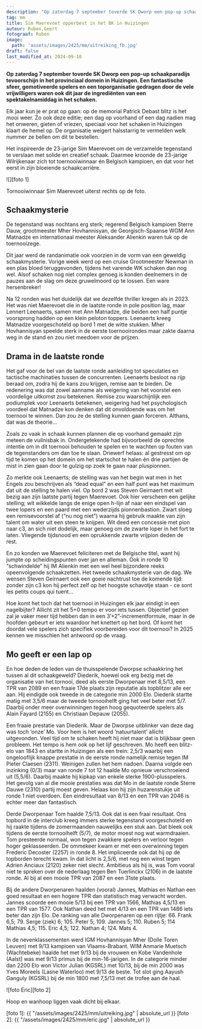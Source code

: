 ```yaml
---
description: "Op zaterdag 7 september toverde SK Dworp een pop-up schaakparadijs tevoorschijn in het provinciaal domein in Huizingen."
tag: mm
title: Sim Maerevoet opperbest in het BK in Huizingen
auteur: Ruben,Geert
fotograaf: Ruben
image:
  path: 'assets/images/2425/mm/uitreiking_fb.jpg'
draft: false
last_modified_at: 2024-09-10
---
```

**Op zaterdag 7 september toverde SK Dworp een pop-up schaakparadijs tevoorschijn in het provinciaal domein in Huizingen. Een fantastische sfeer, gemotiveerde spelers en een toporganisatie gedragen door de vele vrijwilligers waren ook dit jaar de ingrediënten van een spektakelnamiddag in het schaken.**<!--more-->

Elk jaar kun je er prat op gaan: op de memorial Patrick Debast blitz is het mooi weer. Zo ook deze editie; een dag op voorhand of een dag nadien mag het onweren, gieten of vriezen, speciaal voor het schaken in Huizingen klaart de hemel op. De organisatie weigert halsstarrig te vermelden welk nummer ze bellen om dit te bestellen.

Het inspireerde de 23-jarige Sim Maerevoet om de verzamelde tegenstand te verslaan met solide en creatief schaak. Daarmee kroonde de 23-jarige Wilrijkenaar zich tot toernooiwinnaar én Belgisch kampioen, en dat voor het eerst in zijn bloeiende schaakcarrière.

![][foto 1]

Tornooiwinnaar Sim Maerevoet uiterst rechts op de foto.

## Schaakmysterie

De tegenstand was nochtans erg sterk; regerend Belgisch kampioen Sterre Dauw, grootmeester Mher Hovhannisyan,  de Georgisch-Spaanse WGM Ann Matnadze en internationaal meester Aleksander Alienkin waren tuk op de toernooizege.

Dit jaar werd de randanimatie ook voorzien in de vorm van een geweldig schaakmysterie. Vorige week werd op een cruise Grootmeester Newman in een plas bloed teruggevonden, tijdens het varende WK schaken dan nog wel. Alsof schaken nog niet complex genoeg is konden deelnemers in de pauzes aan de slag om deze gruwelmoord op te lossen. Een ware hersenbreker!

Na 12 ronden was het duidelijk dat we dezelfde thriller kregen als in 2023. Het was niet Maerevoet die in de laatste ronde in pole position lag, maar Lennert Leenaerts, samen met Ann Matnadze, die beiden een half puntje voorsprong hadden op een klein peloton toppers. Leenaerts kreeg Matnadze voorgeschoteld op bord 1 met de witte stukken. Mher Hovhannisyan speelde sterk in de eerste toernooirondes maar zakte daarna weg in de stand en zou niet meedoen voor de prijzen.

## Drama in de laatste ronde

Het gaf voor de bel van de laatste ronde aanleiding tot speculaties en tactische machinaties tussen de concurrenten. Leenaerts besloot na rijp beraad om, zodra hij de kans zou krijgen, remise aan te bieden. De redenering was dat zowel aanname als weigering van het voorstel een voordelige uitkomst zou betekenen. Remise zou waarschijnlijk een podiumplek voor Leenaerts betekenen, weigering had het psychologisch voordeel dat Matnadze kon denken dat dit onvoldoende was om het toernooi te winnen. Dan zou ze de stelling kunnen gaan forceren. Althans, dat was de theorie...

Zoals zo vaak in schaak kunnen plannen die op voorhand gemaakt zijn meteen de vuilnisbak in. Ondergetekende had bijvoorbeeld de oprechte intentie om in dit toernooi behouden te spelen en te wachten op fouten van de tegenstanders om dan toe te slaan. Driewerf helaas: al gestresst om op tijd te komen op het domein om het startschot te halen én drie partijen de mist in zien gaan door te gulzig op zoek te gaan naar pluspionnen.

Zo merkte ook Leenaerts; de stelling was van het begin wat men in het Engels zou beschrijven als “dead equal” en een half punt was het maximum dat uit de stelling te halen viel. Op bord 2 was Steven Geirnaert met wit bezig aan zijn laatste partij tegen Maerevoet. Ook hier verscheen een gelijke stelling; wit wikkelde langs de enige open h-lijn af naar een eindspel van twee lopers en een paard met een wederzijds pionnenbastion. Zwart sloeg een remisevoorstel af (“nu nog niet”) waarna hij gebruik maakte van zijn talent om water uit een steen te knijpen. Wit deed een concessie met pion naar c3, an sich niet dodelijk, maar genoeg om de zwarte loper in het fort te laten. Vliegende tijdsnood en een oprukkende zwarte vrijpion deden de rest. 

En zo konden we Maerevoet feliciteren met de Belgische titel, want hij jumpte op scheidingspunten over jan en alleman. Ook in ronde 10 “schwindelde” hij IM Alienkin met een wel heel bijzondere reeks opeenvolgende schaakzetten. Het tweede schaakmysterie van de dag. We wensen Steven Geirnaert ook een goeie nachtrust toe de komende tijd: zonder zijn c3 kon hij perfect zelf op het hoogste schavotje staan -  ce sont les petits coups qui tuent... 

Hoe komt het toch dat het toernooi in Huizingen elk jaar eindigt in een nagelbijter? Allicht zit het 5+0 tempo er voor iets tussen. Objectief gezien zal je vaker meer tijd hebben dan in een 3’+2”-incrementformule, maar in de hoofden gebeurt er iets waardoor het knettert op het bord. Of komt het doordat vele spelers zich specifiek voorbereiden voor dit toernooi? In 2025 kennen we misschien het antwoord op de vraag.

## Mo geeft er een lap op

En hoe deden de leden van de thuisspelende Dworpse schaakkring het tussen al dit schaakgeweld? Diederik, hoewel ook erg bezig met de organisatie van het tornooi, deed als eerste Dworpenaar met 8,5/13, een TPR van 2089 en een fraaie 17de plaats zijn reputatie als topblitzer alle eer aan. Hij eindigde ook tweede in de categorie min 2000 Elo. Diederik startte matig met 3,5/6 maar de tweede tornooihelft ging het veel beter met 5/7. Daarbij onder meer overwinningen tegen hoog gequoteerde spelers als  Alain Fayard (2155) en Christiaan Depauw (2055).

Een fraaie prestatie van Diederik. Maar de Dworpse uitblinker van deze dag was toch ‘onze’ Mo. Voor hem is het woord ‘natuurtalent’ allicht uitgevonden. Veel tijd om te schaken heeft hij niet maar dat is blijkbaar geen probleem. Het tempo is hem ook op het lijf geschreven.  Mo heeft een blitz-elo van 1843 en startte in Huizingen als een trein: 2,5/3 waarbij een ongelooflijk knappe prestatie in de eerste ronde namelijk remise tegen IM Pieter Claesen (2311). Weinigen zullen het hem nadoen. Daarna volgde een inzinking (0/3) maar van ronde 7 tot 12 haalde Mo opnieuw verschroeiend uit (5,5/6). Daarbij maakte hij kipkap van enkele sterke 1900-plusspelers. Het gevolg van al die mooie prestaties was dat Mo in de laatste ronde Sterre Dauwe (2310) partij moest geven. Helaas kon hij zijn huzarenstukje uit ronde 1 niet overdoen. Een eindresultaat van 8/13 en een TPR van 2046 is echter meer dan fantastisch.

Derde Dworpenaar Tom haalde 7,5/13. Ook dat is een fraai resultaat. Ons topbord in de interclub kreeg immers sterke tegenstand voorgeschoteld en hij raakte tijdens de zomermaanden nauwelijks een stuk aan. Dat bleek ook tijdens de eerste tornooihelft (5/7), de motor moest nog wat warmdraaien. Tom presteerde normaal, won tegen zwakkere spelers en verloor tegen hoger geklasseerden. De ommekeer kwam er met een overwinning tegen Frederic Decoster (2257) in ronde 8. Het impliceerde ook dat hij op de topborden terecht kwam. In dat licht is  2,5/6, met nog een winst tegen Adrien Anciaux (2120) zeker niet slecht. Ambitieus als hij is, was Tom vooral niet te spreken over de nederlaag tegen Ben Tuerlinckx (2106) in de laatste ronde. Al bij al een mooie TPR van 2087 en een 31ste plaats.

Bij de andere Dworpenaren haalden (vooral) Jannes, Mathias en Nathan een goed resultaat en een hogere TPR dan statistisch mag verwacht worden. Jannes scoorde een mooie 5/13 bij een TPR van 1566, Mathias 4,5/13 en een TPR van 1577. Ook Nathan deed het met 4/13 en een TPR van 1486 iets beter dan zijn Elo. De ranking van alle Dworpenaren op een rijtje: 66. Frank 6,5; 79. Serge (ziek) 6; 105. Peter 5; 109. Jannes 5; 110. Ruben 5; 114 Mathias 4,5; 115. Eric 4,5; 122. Nathan 4; 124. Mats 4.

In de nevenklassementen werd IGM Hovhannisyan Mher (Dolle Toren Leuven) met 9/13 kampioen van Vlaams-Brabant. WIM Anmarie Muetsch (Wachtebeke) haalde het met 9/13 bij de vrouwen en Kobe Vandenhole (Aalst) was met 9/13 primus bij de min-16-jarigen.
In de categorie minder dan 2200 Elo won Victor Julian (KGSRL) met 10/13, bij de min 2000 was Yves Moreels (Lasne Waterloo) met 9/13 de beste. Tot slot ging Aayush Ganguly (KGSRL) bij de min 1800 met 7,5/13 met de trofee aan de haal.

![foto Eric][foto 2]

Hoop en wanhoop liggen vaak dicht bij elkaar.

[foto 1]: {{ "/assets/images/2425/mm/uitreiking.jpg" | absolute_url }}
[foto 2]: {{ "/assets/images/2425/mm/eric.jpg" | absolute_url }}
